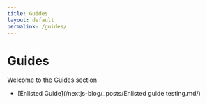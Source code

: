 ```yaml
---
title: Guides
layout: default
permalink: /guides/
---
```


# Guides

Welcome to the Guides section

- [Enlisted Guide](/nextjs-blog/_posts/Enlisted guide testing.md/)
